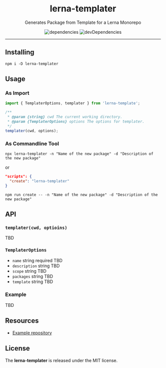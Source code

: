 <h1 align="center">lerna-templater</h1>
<p align="center">Generates Package from Template for a Lerna Monorepo</p>
<p align="center">
  <img src="https://david-dm.org/rdarida/lerna-templater/status.svg" alt="dependencies">
  <img src="https://david-dm.org/rdarida/lerna-templater/dev-status.svg" alt="devDependencies">
</p>
<hr>

## Installing
```
npm i -D lerna-templater
```

## Usage
### As Import
```ts
import { TemplaterOptions, templater } from 'lerna-template';

/**
 * @param {string} cwd The current working directory.
 * @param {TemplaterOptions} options The options for templater.
 */
templater(cwd, options);
```
### As Commandline Tool
```
npx lerna-templater -n "Name of the new package" -d "Description of the new package"
```

or

```json
"scripts": {
  "create": "lerna-templater"
}
```

```
npm run create -- -n "Name of the new package" -d "Description of the new package"
```

## API
### `templater(cwd, optioins)`
TBD

### `TemplaterOptions`
- `name` string required
  TBD
- `description` string
  TBD
- `scope` string
  TBD
- `packages` string
  TBD
- `template` string
  TBD

### Example
TBD

## Resources
- [Example repository](https://github.com/rdarida/base-scripts)

## License
The **lerna-templater** is released under the MIT license.
